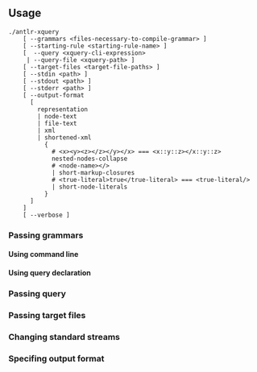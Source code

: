 
## Usage
<!-- --compiled-grammar (<grammar.jar> | <grammar.class>) -->
```
./antlr-xquery
    [ --grammars <files-necessary-to-compile-grammar> ]
    [ --starting-rule <starting-rule-name> ]
    [  --query <xquery-cli-expression>
     | --query-file <xquery-path> ]
    [ --target-files <target-file-paths> ]
    [ --stdin <path> ]
    [ --stdout <path> ]
    [ --stderr <path> ]
    [ --output-format
      [
        representation
        | node-text
        | file-text
        | xml
        | shortened-xml
          {
            # <x><y><z></z></y></x> === <x::y::z></x::y::z>
            nested-nodes-collapse
            # <node-name></>
            | short-markup-closures
            # <true-literal>true</true-literal> === <true-literal/>
            | short-node-literals
          }
      ]
    ]
    [ --verbose ]
```

### Passing grammars
#### Using command line
#### Using query declaration
### Passing query
### Passing target files
### Changing standard streams
### Specifing output format
